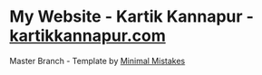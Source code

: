 # My Website - Kartik Kannapur - [kartikkannapur.com](kartikkannapur.com)

Master Branch - Template by [Minimal Mistakes](http://mmistakes.github.io/minimal-mistakes)
